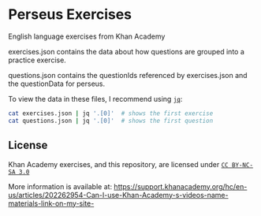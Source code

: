 # Perseus Exercises

English language exercises from Khan Academy

exercises.json contains the data about how questions are grouped into a
practice exercise.

questions.json contains the questionIds referenced by exercises.json and the
questionData for perseus.

To view the data in these files, I recommend using [`jq`](https://stedolan.github.io/jq/):

```sh
cat exercises.json | jq '.[0]'  # shows the first exercise
cat questions.json | jq '.[0]'  # shows the first question
```

## License

Khan Academy exercises, and this repository, are licensed under [`CC BY-NC-SA 3.0`](https://creativecommons.org/licenses/by-nc-sa/3.0/us/)

More information is available at:
https://support.khanacademy.org/hc/en-us/articles/202262954-Can-I-use-Khan-Academy-s-videos-name-materials-link-on-my-site-
